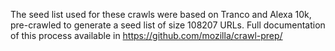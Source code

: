 The seed list used for these crawls were based on Tranco and Alexa 10k, pre-crawled to generate a seed list of size 108207 URLs. Full documentation of this process available in https://github.com/mozilla/crawl-prep/
